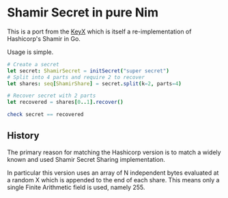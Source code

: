 # Shamir Secret in pure Nim

This is a port from the [KeyX](https://github.com/elcritch/keyx) which is itself a re-implementation of Hashicorp's Shamir in Go.

Usage is simple. 

```nim
# Create a secret
let secret: ShamirSecret = initSecret("super secret")
# Split into 4 parts and require 2 to recover
let shares: seq[ShamirShare] = secret.split(k=2, parts=4)

# Recover secret with 2 parts
let recovered = shares[0..1].recover()

check secret == recovered
```

## History

The primary reason for matching the Hashicorp version is to match a widely known and used Shamir Secret Sharing implementation.

In particular this version uses an array of N independent bytes evaluated at a random X which is appended to the end of each share. This means only a single Finite Arithmetic field is used, namely 255.   